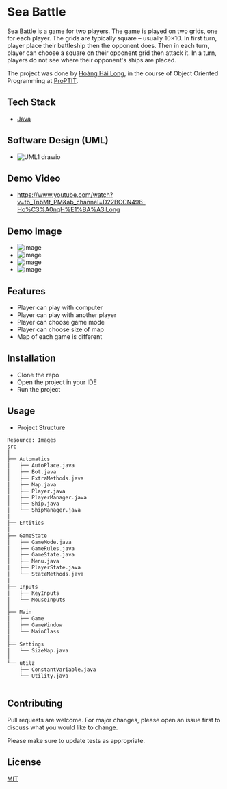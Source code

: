 # Sea Battle

Sea Battle is a game for two players. The game is played on two grids, one for each player. The grids are typically square – usually 10×10. In first turn, player place their battleship then the opponent does. Then in each turn, player can choose a square on their opponent grid then attack it. In a turn, players do not see where their opponent's ships are placed.

The project was done by [Hoàng Hải Long]((https://github.com/long20102004)), in the course of Object Oriented Programming at [ProPTIT](https://proptit.com/).


## Tech Stack

- [Java](https://www.java.com/en/) 


## Software Design (UML)

- ![UML1 drawio](https://github.com/long20102004/Mid-Practice-ProPTIT/assets/99398806/5cb3d175-f614-4a15-856a-1b5f0b2b103f)


## Demo Video

- https://www.youtube.com/watch?v=tb_TnbMt_PM&ab_channel=D22BCCN496-Ho%C3%A0ngH%E1%BA%A3iLong

## Demo Image

- ![image](https://github.com/long20102004/Mid-Practice-ProPTIT/assets/99398806/5fc7626b-51ec-4216-b574-c9d953287d71)
- ![image](https://github.com/long20102004/Mid-Practice-ProPTIT/assets/99398806/f5d25c0c-4d18-4230-96d6-85317cd6c059)
- ![image](https://github.com/long20102004/Mid-Practice-ProPTIT/assets/99398806/da75bfdc-3c3e-40bb-bf2f-1fd1a72813ef)
- ![image](https://github.com/long20102004/Mid-Practice-ProPTIT/assets/99398806/fbb5d70b-a6d5-452a-888b-b8a30520e0e3)




## Features

- Player can play with computer
- Player can play with another player
- Player can choose game mode
- Player can choose size of map
- Map of each game is different

## Installation

- Clone the repo
- Open the project in your IDE
- Run the project


## Usage

- Project Structure

```bash
Resource: Images
src
│
├── Automatics
│   ├── AutoPlace.java
│   ├── Bot.java
│   ├── ExtraMethods.java
│   ├── Map.java
│   ├── Player.java
│   ├── PlayerManager.java
│   ├── Ship.java
│   └── ShipManager.java
│
├── Entities
│
├── GameState
│   ├── GameMode.java
│   ├── GameRules.java
│   ├── GameState.java
│   ├── Menu.java
│   ├── PlayerState.java
│   └── StateMethods.java
│
├── Inputs
│   ├── KeyInputs
│   └── MouseInputs
│
├── Main
│   ├── Game
│   ├── GameWindow
│   └── MainClass
│
├── Settings
│   └── SizeMap.java
│
└── utilz
    ├── ConstantVariable.java
    └── Utility.java



```

## Contributing

Pull requests are welcome. For major changes, please open an issue first
to discuss what you would like to change.

Please make sure to update tests as appropriate.

## License

[MIT](https://choosealicense.com/licenses/mit/)
